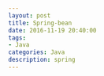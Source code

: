 ```yaml
---
layout: post
title: Spring-bean
date: 2016-11-19 20:40:00
tags:
- Java
categories: Java
description: spring
---
```


